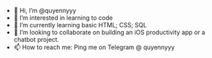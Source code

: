 - 👋 Hi, I’m @quyennyyy
- 👀 I’m interested in learning to code
- 🌱 I’m currently learning basic HTML; CSS; SQL
- 💞️ I’m looking to collaborate on building an iOS productivity app or a chatbot project.
- 📫 How to reach me: Ping me on Telegram @ quyennyyy

<!---
quyennyyy/quyennyyy is a ✨ special ✨ repository because its `README.md` (this file) appears on your GitHub profile.
You can click the Preview link to take a look at your changes.
--->
